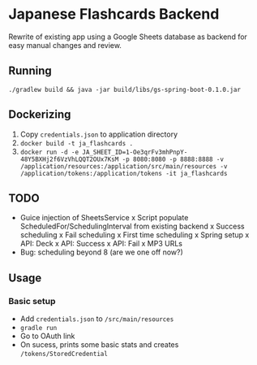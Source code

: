 # Japanese Flashcards Backend

Rewrite of existing app using a Google Sheets database as backend for easy manual changes and review.

## Running

`./gradlew build && java -jar build/libs/gs-spring-boot-0.1.0.jar`

## Dockerizing

1. Copy `credentials.json` to application directory
2. `docker build -t ja_flashcards .`
3. `docker run -d -e JA_SHEET_ID=1-Oe3qrFv3mhPnpY-48Y5BXHj2f6VzVhLQQT2OUx7KsM -p 8080:8080 -p 8888:8888 -v /application/resources:/application/src/main/resources -v /application/tokens:/application/tokens -it ja_flashcards`

## TODO

- Guice injection of SheetsService
x Script populate ScheduledFor/SchedulingInterval from existing backend
x Success scheduling
x Fail scheduling
x First time scheduling
x Spring setup
x API: Deck
x API: Success
x API: Fail
x MP3 URLs
- Bug: scheduling beyond 8 (are we one off now?)

## Usage

### Basic setup

- Add `credentials.json` to `/src/main/resources`
- `gradle run`
- Go to OAuth link
- On sucess, prints some basic stats and creates `/tokens/StoredCredential`
